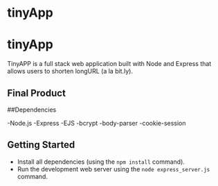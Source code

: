 # tinyApp
# tinyApp

TinyAPP is a full stack web application built with Node and Express that allows users to shorten longURL (a la bit.ly).

## Final Product


##Dependencies

-Node.js
-Express
-EJS
-bcrypt
-body-parser
-cookie-session

## Getting Started

- Install all dependencies (using the `npm install` command).
- Run the development web server using the `node express_server.js` command.
